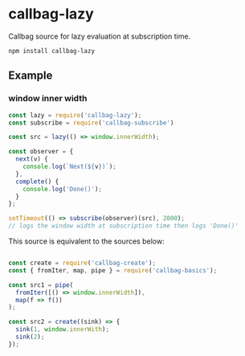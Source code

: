# callbag-lazy

Callbag source for lazy evaluation at subscription time.

`npm install callbag-lazy`

## Example

### window inner width
```js
const lazy = require('callbag-lazy');
const subscribe = require('callbag-subscribe')

const src = lazy(() => window.innerWidth);

const observer = {
  next(v) {
    console.log(`Next(${v})`);
  },
  complete() {
    console.log('Done()');
  }
};

setTimeout(() => subscribe(observer)(src), 2000);
// logs the window width at subscription time then logs 'Done()'
```

This source is equivalent to the sources below:

```js

const create = require('callbag-create');
const { fromIter, map, pipe } = require('callbag-basics');

const src1 = pipe(
  fromIter([() => window.innerWidth]),
  map(f => f())
);

const src2 = create((sink) => {
  sink(1, window.innerWith);
  sink(2);
});
```